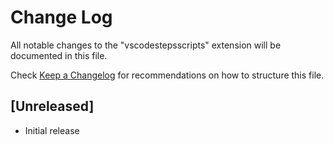 # Change Log

All notable changes to the "vscodestepsscripts" extension will be documented in this file.

Check [Keep a Changelog](http://keepachangelog.com/) for recommendations on how to structure this file.

## [Unreleased]

- Initial release